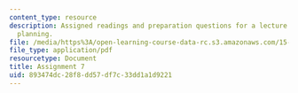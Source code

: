 ```yaml
---
content_type: resource
description: Assigned readings and preparation questions for a lecture on scenario
  planning.
file: /media/https%3A/open-learning-course-data-rc.s3.amazonaws.com/15-598-it-and-business-transformation-spring-2003/893474dc28f8dd57df7c33dd1a1d9221_assignment6.pdf
file_type: application/pdf
resourcetype: Document
title: Assignment 7
uid: 893474dc-28f8-dd57-df7c-33dd1a1d9221
---
```

